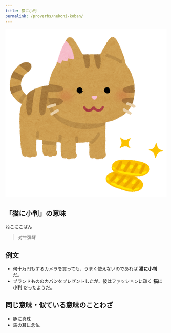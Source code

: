 ```yaml
---
title: 猫に小判
permalink: /proverbs/nekoni-koban/
---
```


![](/assets/images/proverbs/neko_koban.png)

## 「猫に小判」の意味

ねこにこばん

> 对牛弹琴

##  例文

- 何十万円もするカメラを買っても、うまく使えないのであれば **猫に小判** だ。
- ブランドもののカバンをプレゼントしたが、彼はファッションに疎く **猫に小判** だったようだ。

## 同じ意味・似ている意味のことわざ

* 豚に真珠
* 馬の耳に念仏

